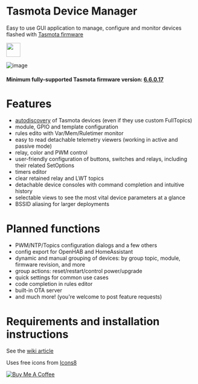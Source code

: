 # Tasmota Device Manager
Easy to use GUI application to manage, configure and monitor devices flashed with [Tasmota firmware](https://github.com/arendst/Tasmota)

<a href="https://discord.gg/eAhVDXM" rel="noopener"><img class="alignnone" title="theme.park!" src="https://img.shields.io/badge/chat-Discord-blue.svg?style=for-the-badge&logo=discord" alt="" height="37" /></a>

![image](https://user-images.githubusercontent.com/11555742/66050573-bf764900-e52d-11e9-8356-e3dbf4ef6205.png)


#### Minimum fully-supported Tasmota firmware version: [6.6.0.17](https://github.com/arendst/Tasmota/blob/development/tasmota/CHANGELOG.md#66017-20191009)

# Features

 - [autodiscovery](https://github.com/jziolkowski/tdm/wiki/Autodiscovery) of Tasmota devices (even if they use custom FullTopics)
 - module, GPIO and template configuration
 - rules edito with Var/Mem/Ruletimer monitor
 - easy to read detachable telemetry viewers (working in active and passive mode) 
 - relay, color and PWM control
 - user-friendly configuration of buttons, switches and relays, including their related SetOptions
 - timers editor
 - clear retained relay and LWT topics
 - detachable device consoles with command completion and intuitive history 
 - selectable views to see the most vital device parameters at a glance
 - BSSID aliasing for larger deployments

# Planned functions
  
 - PWM/NTP/Topics configuration dialogs and a few others
 - config export for OpenHAB and HomeAssistant
 - dynamic and manual grouping of devices: by group topic, module, firmware revision, and more
 - group actions: reset/restart/control power/upgrade
 - quick settings for common use cases
 - code completion in rules editor
 - built-in OTA server
 - and much more! (you're welcome to post feature requests)

# Requirements and installation instructions

See the [wiki article](https://github.com/jziolkowski/tdm/wiki/Prerequisites-installation-and-running)

Uses free icons from [Icons8](https://icons8.com)

<a href="https://www.buymeacoffee.com/eYmkLXO" target="_blank"><img src="https://bmc-cdn.nyc3.digitaloceanspaces.com/BMC-button-images/custom_images/orange_img.png" alt="Buy Me A Coffee" style="height: auto !important;width: auto !important;" ></a>
